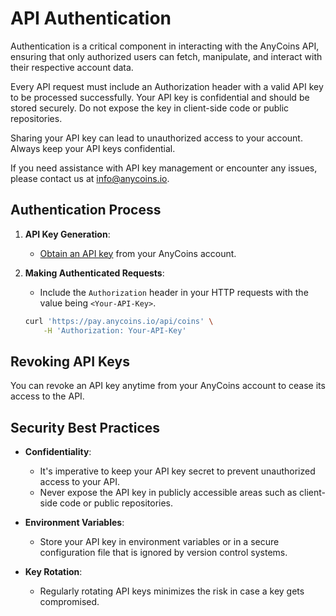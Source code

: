 # API Authentication

Authentication is a critical component in interacting with the AnyCoins API, ensuring that only authorized users can fetch, manipulate, and interact with their respective account data.

Every API request must include an Authorization header with a valid API key to be processed successfully. Your API key is confidential and should be stored securely. Do not expose the key in client-side code or public repositories.

<div class="warning">
Sharing your API key can lead to unauthorized access to your account. Always keep your API keys confidential.
</div>

If you need assistance with API key management or encounter any issues, please contact us at [info@anycoins.io](mailto:info@anycoins.io).

## Authentication Process

1. **API Key Generation**:

   - [Obtain an API key](./obtaining-credentials.md) from your AnyCoins account.

2. **Making Authenticated Requests**:

   - Include the `Authorization` header in your HTTP requests with the value being `<Your-API-Key>`.

   ```bash
   curl 'https://pay.anycoins.io/api/coins' \
       -H 'Authorization: Your-API-Key'
   ```

## Revoking API Keys

You can revoke an API key anytime from your AnyCoins account to cease its access to the API.

## Security Best Practices

- **Confidentiality**:

  - It's imperative to keep your API key secret to prevent unauthorized access to your API.
  - Never expose the API key in publicly accessible areas such as client-side code or public repositories.

- **Environment Variables**:

  - Store your API key in environment variables or in a secure configuration file that is ignored by version control systems.

- **Key Rotation**:
  - Regularly rotating API keys minimizes the risk in case a key gets compromised.
